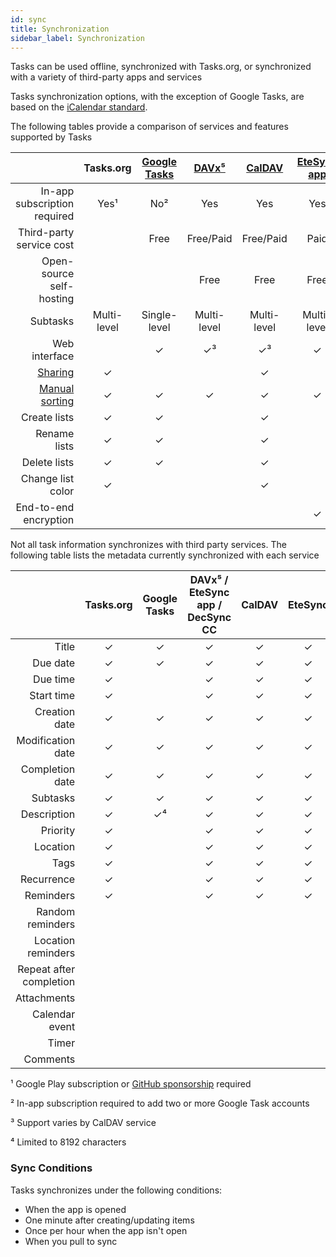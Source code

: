 ```yaml
---
id: sync
title: Synchronization
sidebar_label: Synchronization
---
```


Tasks can be used offline, synchronized with Tasks.org, or synchronized
with a variety of third-party apps and services

Tasks synchronization options, with the exception of Google Tasks, are based on
the [iCalendar standard](https://en.wikipedia.org/wiki/ICalendar).

The following tables provide a comparison of services and features supported by Tasks

|   | Tasks.org | [Google Tasks](google_tasks_intro.md) | [DAVx⁵](davx5.md) | [CalDAV](caldav_intro.md) | [EteSync app](etesync_intro.md) | [EteSync](etesync_intro.md) | [DecSync CC](decsync.md) |
| -:|:---:|:------------:|:-----:|:------:|:--------------:|:-------:|:------------:|
| In-app subscription required | Yes¹ | No² | Yes | Yes | Yes | Yes | Yes |
| Third-party service cost | | Free | Free/Paid | Free/Paid | Paid | Paid | |
| Open-source self-hosting | | | Free | Free | Free | Free | |
| Subtasks | Multi-level | Single-level | Multi-level | Multi-level | Multi-level | Multi-level | Multi-level |
| Web interface | | ✓ | ✓³ | ✓³ | ✓ | ✓ | |
| [Sharing](sharing.md) | ✓ | | | ✓ | | ✓ | |
| [Manual sorting](manual_sort_mode.md) | ✓ | ✓ | ✓ | ✓ | ✓ | ✓ | ✓ |
| Create lists | ✓ | ✓ | | ✓ | | ✓ | |
| Rename lists | ✓ | ✓ | | ✓ | | ✓ | |
| Delete lists | ✓ | ✓ | | ✓ | | ✓ | |
| Change list color | ✓ | | | ✓ | | ✓ | |
| End-to-end encryption | | | | | ✓ | ✓ | |

Not all task information synchronizes with third party services. The following
table lists the metadata currently synchronized with each service

|   | Tasks.org | Google Tasks | DAVx⁵ / EteSync app / DecSync CC| CalDAV | EteSync |
| -:|:---:|:------------:|:-----------:|:-------:|:------:|
| Title | ✓ | ✓ | ✓ | ✓ | ✓ |
| Due date | ✓ | ✓ | ✓ | ✓ | ✓ |
| Due time | ✓ | | ✓ | ✓ | ✓ |
| Start time | ✓ | | ✓ | ✓ | ✓ |
| Creation date | ✓ | ✓ | ✓ | ✓ | ✓ |
| Modification date | ✓ | ✓ | ✓ | ✓ | ✓ |
| Completion date | ✓ | ✓ | ✓ | ✓ | ✓ |
| Subtasks | ✓ | ✓ | ✓ | ✓ | ✓ |
| Description | ✓ | ✓⁴ | ✓ | ✓ | ✓ |
| Priority | ✓ | | ✓ | ✓ | ✓ |
| Location | ✓ | | ✓ | ✓ | ✓ |
| Tags | ✓ | | ✓ | ✓ | ✓ |
| Recurrence | ✓ | | ✓ | ✓ | ✓ |
| Reminders | ✓ | | ✓ | ✓ | ✓ |
| Random reminders | | | | | |
| Location reminders | | | | | |
| Repeat after completion | | | | | |
| Attachments | | | | | |
| Calendar event | | | | | |
| Timer | | | | | |
| Comments | | | | | |

¹ Google Play subscription or [GitHub
sponsorship](https://github.com/sponsors/abaker) required

² In-app subscription required to add two or more Google Task accounts

³ Support varies by CalDAV service

⁴ Limited to 8192 characters

### Sync Conditions

Tasks synchronizes under the following conditions:

* When the app is opened
* One minute after creating/updating items
* Once per hour when the app isn't open
* When you pull to sync
